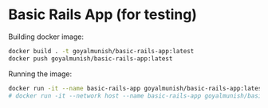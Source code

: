 # Basic Rails App (for testing)

Building docker image:

```sh
docker build . -t goyalmunish/basic-rails-app:latest
docker push goyalmunish/basic-rails-app:latest
```

Running the image:

```sh
docker run -it --name basic-rails-app goyalmunish/basic-rails-app:latest
# docker run -it --network host --name basic-rails-app goyalmunish/basic-rails-app:latest
```
